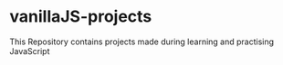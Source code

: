 # vanillaJS-projects
This Repository contains projects made during learning and practising JavaScript 
